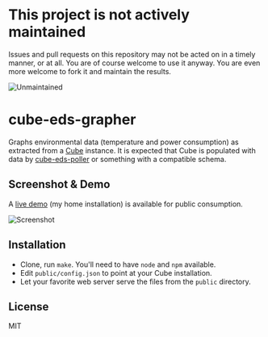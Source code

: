 # This project is not actively maintained

Issues and pull requests on this repository may not be acted on in a timely
manner, or at all.  You are of course welcome to use it anyway. You are even
more welcome to fork it and maintain the results.

![Unmaintained](https://nym.se/img/unmaintained.jpg)

cube-eds-grapher
================

Graphs environmental data (temperature and power consumption) as extracted from
a [Cube][cube] instance. It is expected that Cube is populated with data by
[cube-eds-poller][poller] or something with a compatible schema.

[cube]: http://square.github.com/cube/
[poller]: https://github.com/calmh/cube-eds-poller

Screenshot & Demo
-----------------

A [live demo](http://power.nym.se/) (my home installation) is available for public consumption.

![Screenshot](https://raw.github.com/calmh/cube-eds-grapher/master/screenshot.png)

Installation
------------

 - Clone, run `make`. You'll need to have `node` and `npm` available.
 - Edit `public/config.json` to point at your Cube installation.
 - Let your favorite web server serve the files from the `public` directory.

License
-------

MIT


